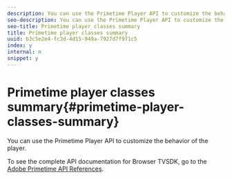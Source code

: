 ```yaml
---
description: You can use the Primetime Player API to customize the behavior of the player.
seo-description: You can use the Primetime Player API to customize the behavior of the player.
seo-title: Primetime player classes summary
title: Primetime player classes summary
uuid: b3c5e2e4-fc3d-4d15-949a-7927d7f971c5
index: y
internal: n
snippet: y
---
```


# Primetime player classes summary{#primetime-player-classes-summary}

You can use the Primetime Player API to customize the behavior of the player.

To see the complete API documentation for Browser TVSDK, go to the [Adobe Primetime API References](http://help.adobe.com/en_US/primetime/api/index.html#api-Adobe_Primetime_API_References). 
